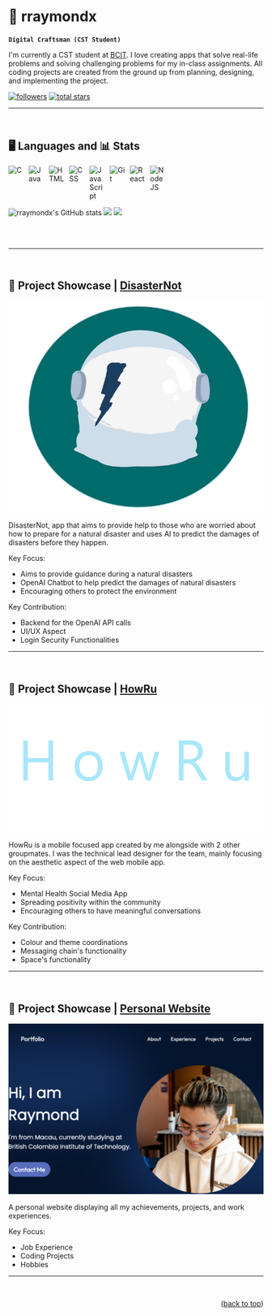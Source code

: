 <a id="readme-top"></a>

# 🎲 rraymondx

**`Digital Craftsman (CST Student)`**

I'm currently a CST student at [BCIT]. I love creating apps that solve real-life problems and solving challenging problems for my in-class assignments. All coding projects are created from the ground up from planning, designing, and implementing the project.

   <p align="left">
      <a href="https://github.com/rraymondx?tab=followers">
         <img alt="followers" title="Follow me on Github" src="https://custom-icon-badges.demolab.com/github/followers/rraymondx?color=236ad3&labelColor=1155ba&style=for-the-badge&logo=person-add&label=Follow&logoColor=white"/><a>
      <a href="https://github.com/rraymondx?tab=stars">
         <img alt="total stars" title="Total stars on GitHub" src="https://custom-icon-badges.demolab.com/github/stars/rraymondx?color=55960c&style=for-the-badge&labelColor=488207&logo=star"/></a>
   </p>

---

<br>

## 🖥️ Languages and 📊 Stats

<img align="left" alt="C" width="30px" style="padding-right:10px;" src="https://cdn.jsdelivr.net/gh/devicons/devicon@latest/icons/c/c-original.svg" />
<img align="left" alt="Java" width="30px" style="padding-right:10px;" src="https://cdn.jsdelivr.net/gh/devicons/devicon/icons/java/java-original.svg"/>
<img align="left" alt="HTML" width="30px" style="padding-right:10px;" src="https://cdn.jsdelivr.net/gh/devicons/devicon/icons/html5/html5-plain.svg" />
<img align="left" alt="CSS" width="30px" style="padding-right:10px;" src="https://cdn.jsdelivr.net/gh/devicons/devicon/icons/css3/css3-plain.svg" />
<img align="left" alt="JavaScript" width="30px" style="padding-right:10px;" src="https://cdn.jsdelivr.net/gh/devicons/devicon/icons/javascript/javascript-plain.svg" />
<img align="left" alt="Git" width="30px" style="padding-right:10px;" src="https://cdn.jsdelivr.net/gh/devicons/devicon/icons/git/git-original.svg" />
<img align="left" alt="React" width="30px" style="padding-right:10px;" src="https://cdn.jsdelivr.net/gh/devicons/devicon/icons/react/react-original.svg" />
<img align="left" alt="NodeJS" width="30px" style="padding-right:10px;" src="https://cdn.jsdelivr.net/gh/devicons/devicon/icons/nodejs/nodejs-original.svg" />

<br>
<br> 
<br>
<br>

![rraymondx's GitHub stats](https://github-readme-stats.vercel.app/api?username=rraymondx&theme=vue-dark&show_icons=true&hide_border=true&count_private=true)
<img width=468 src='https://github-readme-streak-stats.herokuapp.com/?user=rraymondx&theme=vue-dark&hide_border=true'>
<img width=468 src='https://github-readme-stats.vercel.app/api/top-langs/?username=rraymondx&theme=vue-dark&show_icons=true&hide_border=true&layout=compact' />

<br>
<br>

---

<br>

<!-- DisasterNot -->
## 💾 Project Showcase | [DisasterNot]

[![DisasterNot App Screen Shot][product-screenshot-DSN]](https://youtu.be/jjTzf_E9UWo)

DisasterNot, app that aims to provide help to those who are worried about how to prepare for a natural disaster and uses AI to predict the damages of disasters before they happen.

Key Focus:
* Aims to provide guidance during a natural disasters
* OpenAI Chatbot to help predict the damages of natural disasters
* Encouraging others to protect the environment

Key Contribution:
* Backend for the OpenAI API calls 
* UI/UX Aspect 
* Login Security Functionalities

<hr>
<br>

<!-- HowRu -->
## 💾 Project Showcase | [HowRu]

[![HowRu App Screen Shot][product-screenshot]](https://howru2-fcdff.web.app/)

HowRu is a mobile focused app created by me alongside with 2 other groupmates. I was the technical lead designer for the team, mainly focusing on the aesthetic aspect of the web mobile app.

Key Focus:
* Mental Health Social Media App
* Spreading positivity within the community
* Encouraging others to have meaningful conversations

Key Contribution:
* Colour and theme coordinations 
* Messaging chain's functionality 
* Space's functionality

<hr>
<br>

<!-- Personal Website -->
## 💾 Project Showcase | [Personal Website]

[![Personal Website][product-screenshot-personal]](https://rraymondx.netlify.app/)

A personal website displaying all my achievements, projects, and work experiences.

Key Focus:
* Job Experience
* Coding Projects
* Hobbies

<hr>
<br>


<p align="right">(<a href="#readme-top">back to top</a>)</p>


<!-- MARKDOWN LINKS & IMAGES -->

<!-- Bio -->
[BCIT]: https://www.bcit.ca/programs/computer-systems-technology-diploma-full-time-5500dipma/

<!-- HowRu Project -->
[product-screenshot]: images/HowRu.png
[HowRu]: https://github.com/rraymondx/1800_202330_BBY25

<!-- DisasterNot Project -->
[product-screenshot-DSN]: images/DisasterNot.jpg
[DisasterNot]: https://github.com/rraymondx/2800-202410-BBY28

<!-- Personal Project -->
[product-screenshot-personal]: images/PersonalWebsite.png
[Personal Website]: https://github.com/rraymondx/personal_website
